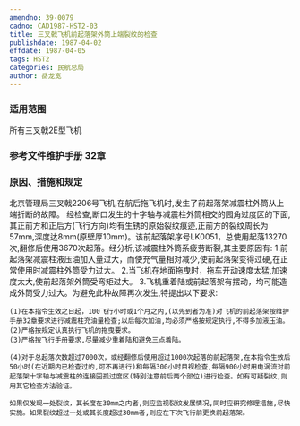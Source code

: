 ```yaml
---
amendno: 39-0079
cadno: CAD1987-HST2-03
title: 三叉戟飞机前起落架外筒上端裂纹的检查
publishdate: 1987-04-02
effdate: 1987-04-05
tags: HST2
categories: 民航总局
author: 岳龙宽
---
```


### 适用范围 
所有三叉戟2E型飞机

<!--more-->
### 参考文件维护手册 32章

### 原因、措施和规定 
北京管理局三叉戟2206号飞机,在航后拖飞机时,发生了前起落架减震柱外筒从上端折断的故障。 
    经检查,断口发生的十字轴与减震柱外筒相交的园角过度区的下面,其正前方和正后方(飞行方向)均有生锈的原始裂纹痕迹,正前方的裂纹周长为57mm,深度达8mm(原壁厚10mm)。该前起落架序号LK0051，总使用起落13270次,翻修后使用3670次起落。经分析,该减震柱外筒系疲劳断裂,其主要原因有: 
    1.前起落架减震柱液压油加入量过大，而使充气量相对减少,使前起落架变得过硬,在正常使用时减震柱外筒受力过大。 
    2.当飞机在地面拖曳时，拖车开动速度太猛,加速度太大,使前起落架外筒受弯矩过大。 
    3.飞机重着陆或前起落架有摆动，均可能造成外筒受力过大。为避免此种故障再次发生,特提出以下要求: 

  
    (1)在本指令生效之日起，100飞行小时或1个月之内,(以先到者为准)对飞机的前起落架按维护手册32章要求进行减震柱充油量检查;以后每次加油,均必须严格按规定执行,不得多加液压油。 
    (2)严格按规定认真执行飞机的拖曳要求。 
    (3)严格按飞行手册要求,尽量减少重着陆和避免三点着陆。 

    (4)对于总起落次数超过7000次，或经翻修后使用超过1000次起落的前起落架,在本指令生效后50小时(在近期内已检查过的,可不再进行)和每隔300小时目视检查,每隔900小时用电涡流对前起落架十字轴与减震柱的连接园孤过度区(特别注意前后两个部位)进行检查。如有可疑裂纹,则用其它检查方法验证。 

    如果仅发现一处裂纹，其长度在30mm之内者,则应监视裂纹发展情况,同时应研究修理措施,尽快实施。如果裂纹超过一处或其长度超过30mm者,则应在下次飞行前更换前起落架。
